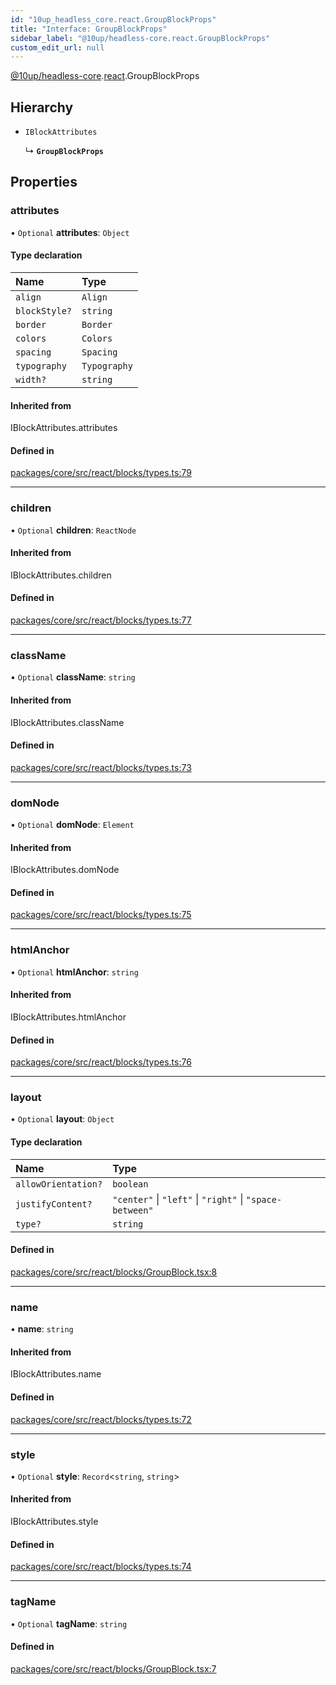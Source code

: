 ```yaml
---
id: "10up_headless_core.react.GroupBlockProps"
title: "Interface: GroupBlockProps"
sidebar_label: "@10up/headless-core.react.GroupBlockProps"
custom_edit_url: null
---
```


[@10up/headless-core](../modules/10up_headless_core.md).[react](../namespaces/10up_headless_core.react.md).GroupBlockProps

## Hierarchy

- `IBlockAttributes`

  ↳ **`GroupBlockProps`**

## Properties

### attributes

• `Optional` **attributes**: `Object`

#### Type declaration

| Name | Type |
| :------ | :------ |
| `align` | `Align` |
| `blockStyle?` | `string` |
| `border` | `Border` |
| `colors` | `Colors` |
| `spacing` | `Spacing` |
| `typography` | `Typography` |
| `width?` | `string` |

#### Inherited from

IBlockAttributes.attributes

#### Defined in

[packages/core/src/react/blocks/types.ts:79](https://github.com/10up/headless/blob/d270384/packages/core/src/react/blocks/types.ts#L79)

___

### children

• `Optional` **children**: `ReactNode`

#### Inherited from

IBlockAttributes.children

#### Defined in

[packages/core/src/react/blocks/types.ts:77](https://github.com/10up/headless/blob/d270384/packages/core/src/react/blocks/types.ts#L77)

___

### className

• `Optional` **className**: `string`

#### Inherited from

IBlockAttributes.className

#### Defined in

[packages/core/src/react/blocks/types.ts:73](https://github.com/10up/headless/blob/d270384/packages/core/src/react/blocks/types.ts#L73)

___

### domNode

• `Optional` **domNode**: `Element`

#### Inherited from

IBlockAttributes.domNode

#### Defined in

[packages/core/src/react/blocks/types.ts:75](https://github.com/10up/headless/blob/d270384/packages/core/src/react/blocks/types.ts#L75)

___

### htmlAnchor

• `Optional` **htmlAnchor**: `string`

#### Inherited from

IBlockAttributes.htmlAnchor

#### Defined in

[packages/core/src/react/blocks/types.ts:76](https://github.com/10up/headless/blob/d270384/packages/core/src/react/blocks/types.ts#L76)

___

### layout

• `Optional` **layout**: `Object`

#### Type declaration

| Name | Type |
| :------ | :------ |
| `allowOrientation?` | `boolean` |
| `justifyContent?` | ``"center"`` \| ``"left"`` \| ``"right"`` \| ``"space-between"`` |
| `type?` | `string` |

#### Defined in

[packages/core/src/react/blocks/GroupBlock.tsx:8](https://github.com/10up/headless/blob/d270384/packages/core/src/react/blocks/GroupBlock.tsx#L8)

___

### name

• **name**: `string`

#### Inherited from

IBlockAttributes.name

#### Defined in

[packages/core/src/react/blocks/types.ts:72](https://github.com/10up/headless/blob/d270384/packages/core/src/react/blocks/types.ts#L72)

___

### style

• `Optional` **style**: `Record`<`string`, `string`\>

#### Inherited from

IBlockAttributes.style

#### Defined in

[packages/core/src/react/blocks/types.ts:74](https://github.com/10up/headless/blob/d270384/packages/core/src/react/blocks/types.ts#L74)

___

### tagName

• `Optional` **tagName**: `string`

#### Defined in

[packages/core/src/react/blocks/GroupBlock.tsx:7](https://github.com/10up/headless/blob/d270384/packages/core/src/react/blocks/GroupBlock.tsx#L7)

